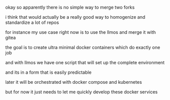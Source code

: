 okay so apparently there is no simple way to merge two forks

i think that would actually be a really good way to homogenize and standardize a lot of repos

for instance my use case right now is to use the llmos and merge it with gitea

the goal is to create ultra minimal docker containers which do exactly one job

and with llmos we have one script that will set up the complete environment

and its in a form that is easily predictable

later it will be orchestrated with docker compose and kubernetes

but for now it just needs to let me quickly develop these docker services

